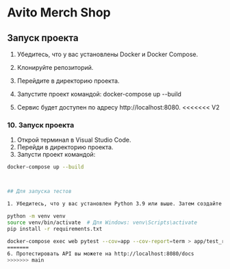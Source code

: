 # Avito Merch Shop

## Запуск проекта

1. Убедитесь, что у вас установлены Docker и Docker Compose.
2. Клонируйте репозиторий.
3. Перейдите в директорию проекта.
4. Запустите проект командой:
docker-compose up --build

5. Сервис будет доступен по адресу http://localhost:8080.
<<<<<<< V2

### 10. **Запуск проекта**

1. Открой терминал в Visual Studio Code.
2. Перейди в директорию проекта.
3. Запусти проект командой:

```bash
docker-compose up --build



## Для запуска тестов

1. Убедитесь, что у вас установлен Python 3.9 или выше. Затем создайте виртуальное окружение и установите зависимости:

python -m venv venv
source venv/bin/activate  # Для Windows: venv\Scripts\activate
pip install -r requirements.txt

docker-compose exec web pytest --cov=app --cov-report=term > app/test_results.txt
=======
6. Протестировать API вы можете на http://localhost:8080/docs
>>>>>>> main
